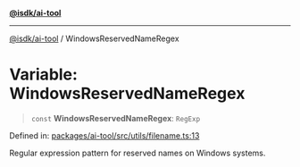 [**@isdk/ai-tool**](../README.md)

***

[@isdk/ai-tool](../globals.md) / WindowsReservedNameRegex

# Variable: WindowsReservedNameRegex

> `const` **WindowsReservedNameRegex**: `RegExp`

Defined in: [packages/ai-tool/src/utils/filename.ts:13](https://github.com/isdk/ai-tool.js/blob/79d5773fa454dc7789b1291b1ebd73e4c1b93154/src/utils/filename.ts#L13)

Regular expression pattern for reserved names on Windows systems.
